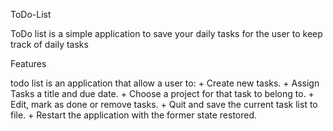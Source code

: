 ToDo-List

ToDo list is a simple application to save your daily tasks for the user to keep track of daily tasks

Features

todo list is an application​ that allow a user to:
		+ Create new tasks. 
		+ Assign Tasks a title and due date.
		+ Choose a project for that task to belong to.
		+ Edit, mark as done or remove tasks.
		+ Quit and save the current task list to file.
		+ Restart the application with the former state restored.
